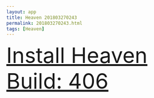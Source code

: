 ```yaml
---
layout: app
title: Heaven 201803270243
permalink: 201803270243.html
tags: [Heaven]
---
```

<div class="pure-g">
    <div class="pure-u-1-1" style="font-size: 4em">
        <a class="pure-button-primary" href="itms-services://?action=download-manifest&url=https%3A%2F%2Flitsungyisigono.github.io%2FTestScript%2Fmanifests%2F201803270243.plist"><i class="fa fa-download" aria-hidden="true"></i>Install Heaven Build: 406</a>
    </div>
</div>